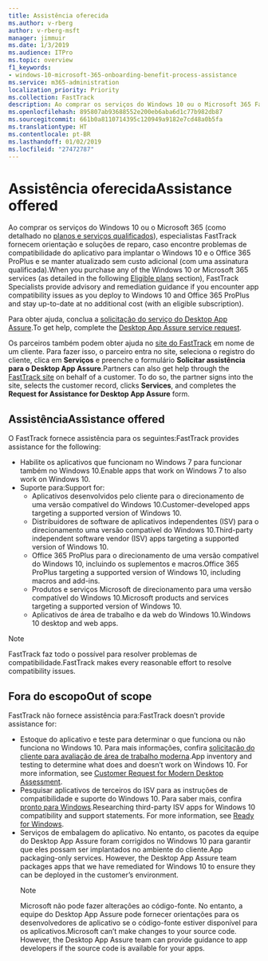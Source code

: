 ```yaml
---
title: Assistência oferecida
ms.author: v-rberg
author: v-rberg-msft
manager: jimmuir
ms.date: 1/3/2019
ms.audience: ITPro
ms.topic: overview
f1_keywords:
- windows-10-microsoft-365-onboarding-benefit-process-assistance
ms.service: m365-administration
localization_priority: Priority
ms.collection: FastTrack
description: Ao comprar os serviços do Windows 10 ou o Microsoft 365 FastTrack especialistas oferecem comunicação e orientação de reparação para implantar para Windows 10 e no Office 365 ProPlus e a se manter atualizado sem custo adicional (com uma assinatura qualificada).
ms.openlocfilehash: 895807ab93688552e200eb6aba6d1c77b982db87
ms.sourcegitcommit: 661b0a8110714395c120949a9182e7cd48a0b5fa
ms.translationtype: HT
ms.contentlocale: pt-BR
ms.lasthandoff: 01/02/2019
ms.locfileid: "27472787"
---
```

# <a name="assistance-offered"></a><span data-ttu-id="1e867-103">Assistência oferecida</span><span class="sxs-lookup"><span data-stu-id="1e867-103">Assistance offered</span></span>  

<span data-ttu-id="1e867-104">Ao comprar os serviços do Windows 10 ou o Microsoft 365 (como detalhado no [planos e serviços qualificados](M365-eligible-services-and-plans.md)), especialistas FastTrack fornecem orientação e soluções de reparo, caso encontre problemas de compatibilidade do aplicativo para implantar o Windows 10 e o Office 365 ProPlus e se manter atualizado sem custo adicional (com uma assinatura qualificada).</span><span class="sxs-lookup"><span data-stu-id="1e867-104">When you purchase any of the Windows 10 or Microsoft 365 services (as detailed in the following [Eligible plans](M365-eligible-services-and-plans.md) section), FastTrack Specialists provide advisory and remediation guidance if you encounter app compatibility issues as you deploy to Windows 10 and Office 365 ProPlus and stay up-to-date at no additional cost (with an eligible subscription).</span></span>

<span data-ttu-id="1e867-105">Para obter ajuda, conclua a [solicitação do serviço do Desktop App Assure](https://go.microsoft.com/fwlink/?linkid=2022721).</span><span class="sxs-lookup"><span data-stu-id="1e867-105">To get help, complete the [Desktop App Assure service request](https://go.microsoft.com/fwlink/?linkid=2022721).</span></span>

<span data-ttu-id="1e867-p101">Os parceiros também podem obter ajuda no [site do FastTrack](https://go.microsoft.com/fwlink/?linkid=780698) em nome de um cliente. Para fazer isso, o parceiro entra no site, seleciona o registro do cliente, clica em **Serviços** e preenche o formulário **Solicitar assistência para o Desktop App Assure**.</span><span class="sxs-lookup"><span data-stu-id="1e867-p101">Partners can also get help through the [FastTrack site](https://go.microsoft.com/fwlink/?linkid=780698) on behalf of a customer. To do so, the partner signs into the site, selects the customer record, clicks **Services**, and completes the **Request for Assistance for Desktop App Assure** form.</span></span>

## <a name="assistance"></a><span data-ttu-id="1e867-108">Assistência</span><span class="sxs-lookup"><span data-stu-id="1e867-108">Assistance offered</span></span>

<span data-ttu-id="1e867-109">O FastTrack fornece assistência para os seguintes:</span><span class="sxs-lookup"><span data-stu-id="1e867-109">FastTrack provides assistance for the following:</span></span>
- <span data-ttu-id="1e867-110">Habilite os aplicativos que funcionam no Windows 7 para funcionar também no Windows 10.</span><span class="sxs-lookup"><span data-stu-id="1e867-110">Enable apps that work on Windows 7 to also work on Windows 10.</span></span>
- <span data-ttu-id="1e867-111">Suporte para:</span><span class="sxs-lookup"><span data-stu-id="1e867-111">Support for:</span></span>
    - <span data-ttu-id="1e867-112">Aplicativos desenvolvidos pelo cliente para o direcionamento de uma versão compatível do Windows 10.</span><span class="sxs-lookup"><span data-stu-id="1e867-112">Customer-developed apps targeting a supported version of Windows 10.</span></span>
    - <span data-ttu-id="1e867-113">Distribuidores de software de aplicativos independentes (ISV) para o direcionamento uma versão compatível do Windows 10.</span><span class="sxs-lookup"><span data-stu-id="1e867-113">Third-party independent software vendor (ISV) apps targeting a supported version of Windows 10.</span></span>
    - <span data-ttu-id="1e867-114">Office 365 ProPlus para o direcionamento de uma versão compatível do Windows 10, incluindo os suplementos e macros.</span><span class="sxs-lookup"><span data-stu-id="1e867-114">Office 365 ProPlus targeting a supported version of Windows 10, including macros and add-ins.</span></span>
    - <span data-ttu-id="1e867-115">Produtos e serviços Microsoft de direcionamento para uma versão compatível do Windows 10.</span><span class="sxs-lookup"><span data-stu-id="1e867-115">Microsoft products and services targeting a supported version of Windows 10.</span></span>
    - <span data-ttu-id="1e867-116">Aplicativos de área de trabalho e da web do Windows 10.</span><span class="sxs-lookup"><span data-stu-id="1e867-116">Windows 10 desktop and web apps.</span></span>
> [!NOTE]
> <span data-ttu-id="1e867-117">FastTrack faz todo o possível para resolver problemas de compatibilidade.</span><span class="sxs-lookup"><span data-stu-id="1e867-117">FastTrack makes every reasonable effort to resolve compatibility issues.</span></span> 

## <a name="out-of-scope"></a><span data-ttu-id="1e867-118">Fora do escopo</span><span class="sxs-lookup"><span data-stu-id="1e867-118">Out of scope</span></span>

<span data-ttu-id="1e867-119">FastTrack não fornece assistência para:</span><span class="sxs-lookup"><span data-stu-id="1e867-119">FastTrack doesn’t provide assistance for:</span></span>
- <span data-ttu-id="1e867-p102">Estoque do aplicativo e teste para determinar o que funciona ou não funciona no Windows 10. Para mais informações, confira [solicitação do cliente para avaliação de área de trabalho moderna](https://go.microsoft.com/fwlink/?linkid=2053818).</span><span class="sxs-lookup"><span data-stu-id="1e867-p102">App inventory and testing to determine what does and doesn’t work on Windows 10. For more information, see [Customer Request for Modern Desktop Assessment](https://go.microsoft.com/fwlink/?linkid=2053818).</span></span>
- <span data-ttu-id="1e867-p103">Pesquisar aplicativos de terceiros do ISV para as instruções de compatibilidade e suporte do Windows 10. Para saber mais, confira [pronto para Windows](https://go.microsoft.com/fwlink/?linkid=2054580).</span><span class="sxs-lookup"><span data-stu-id="1e867-p103">Researching third-party ISV apps for Windows 10 compatibility and support statements. For more information, see [Ready for Windows](https://go.microsoft.com/fwlink/?linkid=2054580).</span></span>
- <span data-ttu-id="1e867-p104">Serviços de embalagem do aplicativo. No entanto, os pacotes da equipe do Desktop App Assure foram corrigidos no Windows 10 para garantir que eles possam ser implantados no ambiente do cliente.</span><span class="sxs-lookup"><span data-stu-id="1e867-p104">App packaging-only services. However, the Desktop App Assure team packages apps that we have remediated for Windows 10 to ensure they can be deployed in the customer’s environment.</span></span>
    > [!NOTE]
    > <span data-ttu-id="1e867-p105">Microsoft não pode fazer alterações ao código-fonte. No entanto, a equipe do Desktop App Assure pode fornecer orientações para os desenvolvedores de aplicativo se o código-fonte estiver disponível para os aplicativos.</span><span class="sxs-lookup"><span data-stu-id="1e867-p105">Microsoft can’t make changes to your source code. However, the Desktop App Assure team can provide guidance to app developers if the source code is available for your apps.</span></span>


